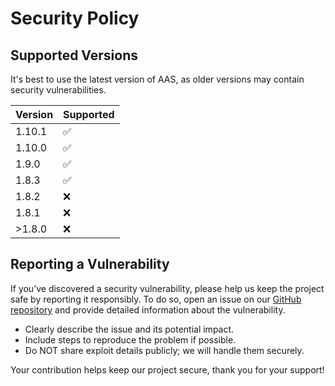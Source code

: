 # Security Policy

## Supported Versions

It's best to use the latest version of AAS, as older versions may contain security vulnerabilities.

| Version | Supported          |
|---------|--------------------|
| 1.10.1  | :white_check_mark: |
| 1.10.0  | :white_check_mark: |
| 1.9.0   | :white_check_mark: |
| 1.8.3   | :white_check_mark: |
| 1.8.2   | :x:                |
| 1.8.1   | :x:                |
| >1.8.0  | :x:                |

## Reporting a Vulnerability

If you’ve discovered a security vulnerability, please help us keep the project safe by reporting it responsibly. To do so, open an issue on our [GitHub repository](https://github.com/Parsa3323/AdvancedArmorStands/issues) and provide detailed information about the vulnerability.

* Clearly describe the issue and its potential impact.  
* Include steps to reproduce the problem if possible.  
* Do NOT share exploit details publicly; we will handle them securely.

Your contribution helps keep our project secure, thank you for your support! 